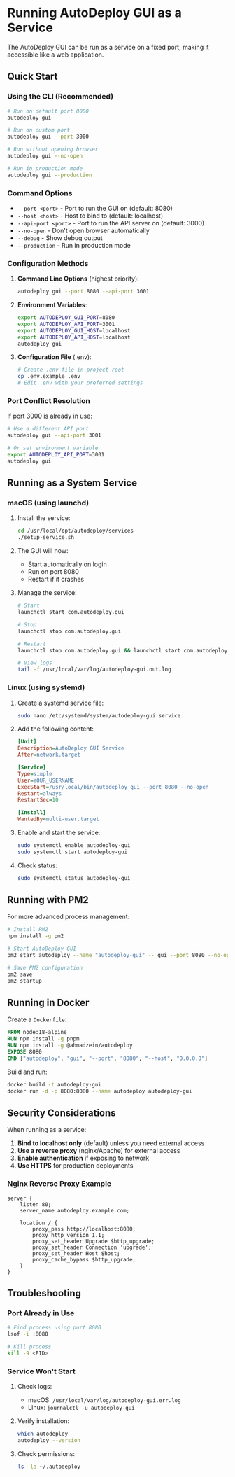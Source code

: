 # Running AutoDeploy GUI as a Service

The AutoDeploy GUI can be run as a service on a fixed port, making it accessible like a web application.

## Quick Start

### Using the CLI (Recommended)

```bash
# Run on default port 8080
autodeploy gui

# Run on custom port
autodeploy gui --port 3000

# Run without opening browser
autodeploy gui --no-open

# Run in production mode
autodeploy gui --production
```

### Command Options

- `--port <port>` - Port to run the GUI on (default: 8080)
- `--host <host>` - Host to bind to (default: localhost)
- `--api-port <port>` - Port to run the API server on (default: 3000)
- `--no-open` - Don't open browser automatically
- `--debug` - Show debug output
- `--production` - Run in production mode

### Configuration Methods

1. **Command Line Options** (highest priority):
   ```bash
   autodeploy gui --port 8080 --api-port 3001
   ```

2. **Environment Variables**:
   ```bash
   export AUTODEPLOY_GUI_PORT=8080
   export AUTODEPLOY_API_PORT=3001
   export AUTODEPLOY_GUI_HOST=localhost
   export AUTODEPLOY_API_HOST=localhost
   autodeploy gui
   ```

3. **Configuration File** (.env):
   ```bash
   # Create .env file in project root
   cp .env.example .env
   # Edit .env with your preferred settings
   ```

### Port Conflict Resolution

If port 3000 is already in use:

```bash
# Use a different API port
autodeploy gui --api-port 3001

# Or set environment variable
export AUTODEPLOY_API_PORT=3001
autodeploy gui
```

## Running as a System Service

### macOS (using launchd)

1. Install the service:
   ```bash
   cd /usr/local/opt/autodeploy/services
   ./setup-service.sh
   ```

2. The GUI will now:
   - Start automatically on login
   - Run on port 8080
   - Restart if it crashes

3. Manage the service:
   ```bash
   # Start
   launchctl start com.autodeploy.gui
   
   # Stop
   launchctl stop com.autodeploy.gui
   
   # Restart
   launchctl stop com.autodeploy.gui && launchctl start com.autodeploy.gui
   
   # View logs
   tail -f /usr/local/var/log/autodeploy-gui.out.log
   ```

### Linux (using systemd)

1. Create a systemd service file:
   ```bash
   sudo nano /etc/systemd/system/autodeploy-gui.service
   ```

2. Add the following content:
   ```ini
   [Unit]
   Description=AutoDeploy GUI Service
   After=network.target
   
   [Service]
   Type=simple
   User=YOUR_USERNAME
   ExecStart=/usr/local/bin/autodeploy gui --port 8080 --no-open
   Restart=always
   RestartSec=10
   
   [Install]
   WantedBy=multi-user.target
   ```

3. Enable and start the service:
   ```bash
   sudo systemctl enable autodeploy-gui
   sudo systemctl start autodeploy-gui
   ```

4. Check status:
   ```bash
   sudo systemctl status autodeploy-gui
   ```

## Running with PM2

For more advanced process management:

```bash
# Install PM2
npm install -g pm2

# Start AutoDeploy GUI
pm2 start autodeploy --name "autodeploy-gui" -- gui --port 8080 --no-open

# Save PM2 configuration
pm2 save
pm2 startup
```

## Running in Docker

Create a `Dockerfile`:

```dockerfile
FROM node:18-alpine
RUN npm install -g pnpm
RUN npm install -g @ahmadzein/autodeploy
EXPOSE 8080
CMD ["autodeploy", "gui", "--port", "8080", "--host", "0.0.0.0"]
```

Build and run:

```bash
docker build -t autodeploy-gui .
docker run -d -p 8080:8080 --name autodeploy autodeploy-gui
```

## Security Considerations

When running as a service:

1. **Bind to localhost only** (default) unless you need external access
2. **Use a reverse proxy** (nginx/Apache) for external access
3. **Enable authentication** if exposing to network
4. **Use HTTPS** for production deployments

### Nginx Reverse Proxy Example

```nginx
server {
    listen 80;
    server_name autodeploy.example.com;
    
    location / {
        proxy_pass http://localhost:8080;
        proxy_http_version 1.1;
        proxy_set_header Upgrade $http_upgrade;
        proxy_set_header Connection 'upgrade';
        proxy_set_header Host $host;
        proxy_cache_bypass $http_upgrade;
    }
}
```

## Troubleshooting

### Port Already in Use

```bash
# Find process using port 8080
lsof -i :8080

# Kill process
kill -9 <PID>
```

### Service Won't Start

1. Check logs:
   - macOS: `/usr/local/var/log/autodeploy-gui.err.log`
   - Linux: `journalctl -u autodeploy-gui`

2. Verify installation:
   ```bash
   which autodeploy
   autodeploy --version
   ```

3. Check permissions:
   ```bash
   ls -la ~/.autodeploy
   ```